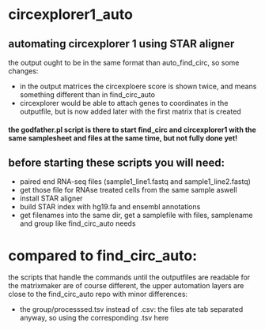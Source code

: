 # circexplorer1_auto
## automating circexplorer 1 using STAR aligner
the output ought to be in the same format than auto_find_circ, so some changes:
- in the output matrices the circexploere score is shown twice, and means something different than in find_circ_auto
- circexplorer would be able to attach genes to coordinates in the outputfile, but is now added later with the first matrix that is created


#### the godfather.pl script is there to start find_circ and circexplorer1 with the same samplesheet and files at the same time, but not fully done yet!

## before starting these scripts you will need:
- paired end RNA-seq files (sample1_line1.fastq and sample1_line2.fastq)
- get those file for RNAse treated cells from the same sample aswell
- install STAR aligner
- build STAR index with hg19.fa and ensembl annotations
- get filenames into the same dir, get a samplefile with files, samplename and group like find_circ_auto needs


# compared to find_circ_auto:
 the scripts that handle the commands until the outputfiles are readable for the matrixmaker are of course different, the upper automation layers are close to the find_circ_auto repo with minor differences:
 - the group/processsed.tsv instead of .csv: the files ate tab separated anyway, so using the corresponding .tsv here
